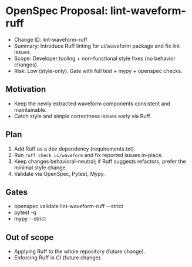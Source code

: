 # OpenSpec Proposal: lint-waveform-ruff

- Change ID: lint-waveform-ruff
- Summary: Introduce Ruff linting for ui/waveform package and fix lint issues.
- Scope: Developer tooling + non-functional style fixes (no behavior changes).
- Risk: Low (style-only). Gate with full test + mypy + openspec checks.

## Motivation
- Keep the newly extracted waveform components consistent and maintainable.
- Catch style and simple correctness issues early via Ruff.

## Plan
1) Add Ruff as a dev dependency (requirements.txt).
2) Run `ruff check ui/waveform` and fix reported issues in-place.
3) Keep changes behavioral-neutral; if Ruff suggests refactors, prefer the minimal style change.
4) Validate via OpenSpec, Pytest, Mypy.

## Gates
- openspec validate lint-waveform-ruff --strict
- pytest -q
- mypy --strict

## Out of scope
- Applying Ruff to the whole repository (future change).
- Enforcing Ruff in CI (future change).
